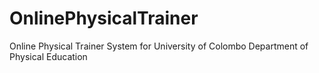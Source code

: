 # OnlinePhysicalTrainer
Online Physical Trainer System for University of Colombo Department of Physical Education
